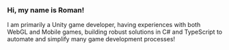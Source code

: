 ### Hi, my name is Roman!

I am primarily a Unity game developer, having experiences with both WebGL and Mobile games, building robust solutions in C# and TypeScript to automate and simplify many game development processes!
